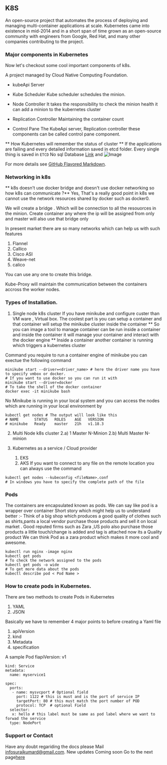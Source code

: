 ## K8S 

An open-source project that automates the process of deploying and managing multi-container applications at scale. Kubernetes came into existence in mid-2014 and in a short span of time grown as an open-source community with engineers from Google, Red Hat, and many other companies contributing to the project.


### Major components in Kubernetes 

Now let's checkout some cool important components of k8s.

A project managed by Cloud Native Computing Foundation.

- kubeApi Server
- Kube Scheduler
   Kube scheduler schedules the minion.
- Node Controller 
   It takes the responsibility to check the minion health it can add a minion to the kubernetes cluster 
- Replication Controller 
   Maintaining the container count 

- Control Pane 
   The KubeApi server, Replication controller these components can be called control pane component.


** How Kubernetes will remember the status of cluster **
If the applications are failing and every detailed information saved in etcd folder.
Every single thing is saved in `ETCD` No sql Database
[Link](url) and ![Image](src)

For more details see [GitHub Flavored Markdown](https://guides.github.com/features/mastering-markdown/).

### Networking in k8s

** k8s doesn't use docker bridge and doesn't use docker networking so how k8s can communicate ?**
    Yes, That's a really good point in k8s we cannot use the network resources shared by docker such 
    as docker0.

We will create a bridge <yourNameBridgeNetwork>. Which will be connection to all the resouorces in the minion.
Create container any where the ip will be assigned from <yourNameBridgeNetwork> only and master will also use that bridge only

In present market there are so many networks which can help us with such features 
1. Flannel 
2. Callico 
3. Cisco ASI 
4. Weave-net 
5. calico 

You can use any one to create this bridge.

Kube-Proxy will maintain the communication between the containers accross the worker nodes.

### Types of Installation.
1. Single node k8s cluster 
If you have minikube and configure custer than VM ware , Virtual box.
The coolest part is you can setup a container and that container will setup the minikube cluster inside the container 
** So you can image a tool to manage container can be run inside a container and inside the container it will manage your container and interact with the docker engine **
Inside a container another container is running which triggers a kubernetes cluster 

Command you require to run a container engine of minikube you can exectue the following command 

```
minikube start --driver=<driver_name> # here the driver name you have to specify vmbox or docker.
# If you want to use docker so you can run it with 
minikube start --driver=docker
# To take the shell of the docker container 
docker exec -it minikube bash 
```
No Minikube is running in your local system and you can access the nodes which are running in your local environment by 
```
kubectl get nodes # The output will look like this 
# NAME       STATUS   ROLES    AGE   VERSION
# minikube   Ready    master   21h   v1.18.3

```
2. Multi Node k8s cluster
    2.a) 1 Master N-Minion 
    2.b) Multi Master N-minion

3. Kubernetes as a service / Cloud provider 
    1. EKS
    2. AKS
If you want to connect to any file on the remote location you can always use the command 

```
kubectl get nodes --kubeconfig <fileName>.conf
# In windows you have to specify the complete path of the file
```


### Pods 
The containers are encapsulated known as pods. We can say like pod is a wrapper over container 
Short story which might help us to understand better :-
Think of a big shop which produces a good quality of clothes such as shirts,pants a local vendor purchase those products and sell it on local market . Good reputed firms such as Zara ,US polo also purchase those products a little touch/change is added and tag is attached now its a Quality product 
We can think Pod as a zara product which makes it more cool and awesome.
``` 
kubectl run nginx -image nginx
kubectl get pods 
# To check the network assigned to the pods 
kubectl get pods -o wide 
# To get more data about the pods 
kubectl describe pod < Pod Name >
```
### How to create pods in Kubernetes.
There are two methods to create Pods in Kubernetes 
1. YAML 
2. JSON

Basically we have to remember 4 major points to before creating a Yaml file 
1. apiVersion 
2. kind
3. Metadata
4. specification 

A sample Pod fiapiVersion: v1
```
kind: Service 
metadata: 
  name: myservice1

spec:
  ports:
   - name: mysvcport # Optional field
     port: 1122 # this is must and is the port of service IP 
     targetPort: 80 # this must match the port number of POD 
     protocol: TCP  # optional Field
  selector:
   x: hello # this label must be same as pod label where we want to forwad the service 
  type: NodePort
```




### Support or Contact

Have any doubt regariding the docs please Mail [infosurajkumard@gmail.com](#).
New updates Coming soon
Go to the next page[here](./new-page.html)